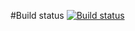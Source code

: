#Build status [![Build status](https://ci.appveyor.com/api/projects/status/9s67q9q1o7apel3q?svg=true)](https://ci.appveyor.com/project/DeminaDaria/web-3-ordercard)